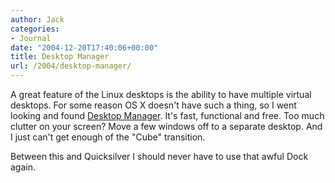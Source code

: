 ```yaml
---
author: Jack
categories:
- Journal
date: "2004-12-20T17:40:06+00:00"
title: Desktop Manager
url: /2004/desktop-manager/
---
```


A great feature of the Linux desktops is the ability to have multiple virtual desktops. For some reason OS X doesn't have such a thing, so I went looking and found [Desktop Manager][1]. It's fast, functional and free. Too much clutter on your screen? Move a few windows off to a separate desktop. And I just can't get enough of the "Cube" transition.

Between this and Quicksilver I should never have to use that awful Dock again.

 [1]: http://wsmanager.sourceforge.net/